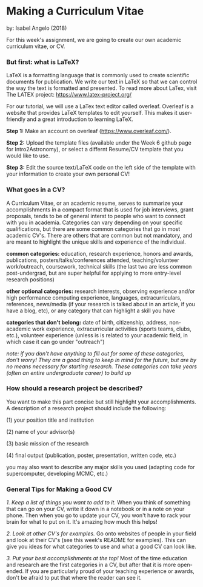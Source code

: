 # Making a Curriculum Vitae #
by: Isabel Angelo (2018) 

For this week's assignment, we are going to create our own academic curriculum vitae, or CV. 

### But first: what is LaTeX?
LaTeX is a formatting language that is commonly used to create scientific documents for publication. We write our text in LaTeX 
so that we can control the way the text is formatted and presented. To read more about LaTex, visit The LATEX project:
https://www.latex-project.org/

For our tutorial, we will use a LaTex text editor called overleaf. Overleaf is a website that provides LaTeX templates 
to edit yourself. This makes it user-friendly and a great introduction to learning LaTeX.

**Step 1:**
Make an account on overleaf (https://www.overleaf.com/).

**Step 2:** 
Upload the template files (available under the Week 6 github page for Intro2Astronomy), or select a differnt Resume/CV template that you would like to use.

**Step 3:** 
Edit the source text/LaTeX code on the left side of the template with your information to create your own personal CV!

### What goes in a CV?

A Curriculum Vitae, or an academic resume, serves to summarize your accomplishments in a compact format that is used for job interviews, grant proposals, tends to be of general interst to people who want to connect with you in academia. Categories can vary depending on your specific qualifications, but there are some common categories that go in most academic CV's. There are others that are common but not mandatory, and are meant to highlight the unique skills and experience of the individual.

**common categories:** education, research experience, honors and awards, publications, posters/talks/conferences attended, teaching/volunteer work/outreach, coursework, technical skills (the last two are less common post-undergrad, but are super helpful for applying to more entry-level research positions)

**other optional categories:** research interests, observing experience and/or high performance computing experience, languages, extracurriculars, references, news/media (if your research is talked about in an article, if you have a blog, etc), or any category that can highlight a skill you have

**categories that don't belong:** date of birth, citizenship, address, non-academic work experience, extracurricular activities (sports teams, clubs, etc.), volunteer experience (unless is is related to your academic field, in which case it can go under "outreach")

*note: if you don't have anything to fill out for some of these categories, don't worry! They are a good thing to keep in mind for the future, but are by no means necessary for starting research. These categories can take years (often an entire undergraduate career) to build up*
 
### How should a research project be described?
You want to make this part concise but still highlight your accomplishments. A description of a research project should include the following:

(1) your position title and institution

(2) name of your advisor(s)

(3) basic mission of the research

(4) final output (publication, poster, presentation, written code, etc.)

you may also want to describe any major skills you used (adapting code for supercomputer, developing MCMC, etc.)

### General Tips for Making a Good CV

*1. Keep a list of things you want to add to it.* When you think of something that can go on your CV, write it down in a notebook or in a note on your phone. Then when you go to update your CV, you won't have to rack your brain for what to put on it. It's amazing how much this helps!

*2. Look at other CV's for examples.* Go onto websites of people in your field and look at their CV's (see this week's README  for examples). This can give you ideas for what categories to use and what a good CV can look like.

*3. Put your best accomplishments at the top!* Most of the time education and research are the first categories in a CV, but after that it is more open-ended. If you are particularly proud of your teaching experience or awards, don't be afraid to put that where the reader can see it.


